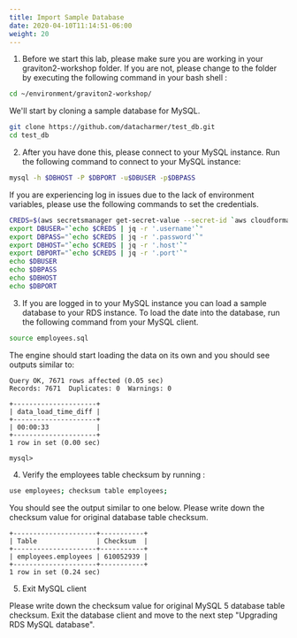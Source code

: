 ```yaml
---
title: Import Sample Database
date: 2020-04-10T11:14:51-06:00
weight: 20
---
```


1. Before we start this lab, please make sure you are working in your graviton2-workshop folder. 
If you are not, please change to the folder by executing the following command in your bash shell :

```bash
cd ~/environment/graviton2-workshop/
```

We'll start by cloning a sample database for MySQL. 

```bash 
git clone https://github.com/datacharmer/test_db.git
cd test_db
```

2. After you have done this, please connect to your MySQL instance. Run the following command to connect to your MySQL instance:

```bash
mysql -h $DBHOST -P $DBPORT -u$DBUSER -p$DBPASS
```

If you are experiencing log in issues due to the lack of environment variables, please use the following commands to set the credentials. 

```bash
CREDS=$(aws secretsmanager get-secret-value --secret-id `aws cloudformation describe-stacks --stack-name GravitonID-rds-5 --query "Stacks[0].Outputs[0].OutputValue" --output text` | jq -r '.SecretString')
export DBUSER="`echo $CREDS | jq -r '.username'`"
export DBPASS="`echo $CREDS | jq -r '.password'`"
export DBHOST="`echo $CREDS | jq -r '.host'`"
export DBPORT="`echo $CREDS | jq -r '.port'`"
echo $DBUSER
echo $DBPASS
echo $DBHOST
echo $DBPORT
```



3. If you are logged in to your MySQL instance you can load a sample database to your RDS instance. 
To load the date  into the database, run the following command from your MySQL client. 

```bash
source employees.sql
```

The engine should start loading the data on its own and you should see outputs similar to:
```
Query OK, 7671 rows affected (0.05 sec)
Records: 7671  Duplicates: 0  Warnings: 0

+---------------------+
| data_load_time_diff |
+---------------------+
| 00:00:33            |
+---------------------+
1 row in set (0.00 sec)

mysql> 
```

4. Verify the employees table checksum by running :

```bash
use employees; checksum table employees;
```

You should see the output similar to one below. Please write down the checksum value for original 
database table checksum.

```
+---------------------+-----------+
| Table               | Checksum  |
+---------------------+-----------+
| employees.employees | 610052939 |
+---------------------+-----------+
1 row in set (0.24 sec)
```

5. Exit MySQL client

Please write down the checksum value for original MySQL 5 database table checksum.
Exit the database client and move to the next step "Upgrading RDS MySQL database".

